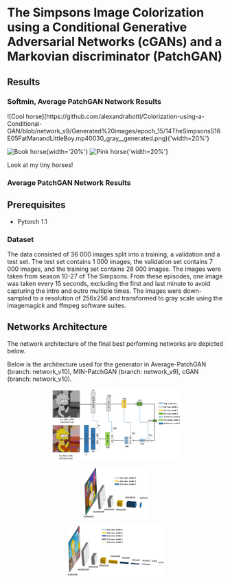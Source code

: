 # The Simpsons Image Colorization using a Conditional Generative Adversarial Networks (cGANs) and a Markovian discriminator (PatchGAN)

## Results

### Softmin, Average PatchGAN Network Results

  
<div id="fig:fig1">
![Cool horse](https://github.com/alexandrahotti/Colorization-using-a-Conditional-GAN/blob/network_v9/Generated%20images/epoch_15/14TheSimpsonsS16E05FatManandLittleBoy.mp40030_gray__generated.png){'width=20%'}

![Book horse](https://github.com/alexandrahotti/Colorization-using-a-Conditional-GAN/blob/network_v9/Generated%20images/epoch_15/14TheSimpsonsS16E05FatManandLittleBoy.mp40030_gray__generated.png){width='20%'}
![Pink horse](https://github.com/alexandrahotti/Colorization-using-a-Conditional-GAN/blob/network_v9/Generated%20images/epoch_15/14TheSimpsonsS16E05FatManandLittleBoy.mp40030_gray__generated.png){'width=20%'}

Look at my tiny horses!
</div>
 


### Average PatchGAN Network Results


## Prerequisites
- Pytorch 1.1

### Dataset
The data consisted of 36 000 images split into a training, a validation and a test set. The test set contains 1 000 images,
the validation set contains 7 000 images, and the training set contains 28 000 images. The images were taken from season
10-27 of The Simpsons. From these episodes, one image was taken every 15 seconds, excluding the first and last minute to
avoid capturing the intro and outro multiple times. The images were down-sampled to a resolution of 256x256 and transformed
to gray scale using the imagemagick and ffmpeg software suites.

## Networks Architecture
The network architecture of the final best performing networks are depicted below.

Below is the architecture used for the generator in Average-PatchGAN (branch: network_v10), MIN-PatchGAN (branch: network_v9), cGAN (branch: network_v10).


<p align='center'>  
  <img src='architecture/Generator.JPG' width="60%" height="60%"
   />
  
</p>
<p align='center'>  
  <img src='architecture/Discriminator_PatchGAN.JPG' width="30%" height="30%" />
</p>
<p align='center'>  
  <img src='architecture/Discriminator_Network_2.JPG'  width="45%" height="45%"/>
</p>

